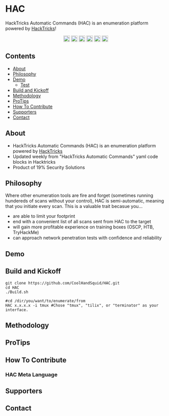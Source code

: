 # HAC
HackTricks Automatic Commands (HAC) is an enumeration platform powered by [HackTricks](https://book.hacktricks.xyz)! 
<p align="center">
  <a><img src="https://img.shields.io/badge/price-FREE-0098f7.svg" height="20"/></a>
  <a><img src="https://img.shields.io/github/license/mashape/apistatus.svg" height="20"/></a>
  <a><img src="https://img.shields.io/badge/OS-Kali-yellow.svg" height="20"/></a>
  <a><img src="https://img.shields.io/badge/python-3.7%2B-blue.svg" height="20"/></a>
  <a><img src="https://img.shields.io/badge/version-1.0.0-lightgrey.svg" height="20"/></a>
  <a href="https://twitter.com/intent/tweet?text=I%20love%20automating%20the%20scanning%20and%20enumeration%20capabilities%20I%20have%20with%20the%20enumeration%20platform%20powered%20by%20https%3A%2F%2Fbook.HackTricks.xyz%21%20It%20is%20so%20convenient%21&url=https://github.com/CoolHandSquid/HAC&via=CoolHandSquid&hashtags=infosec,oscp,HackTheBox,kalilinux,pentesting"><img src="https://img.shields.io/twitter/url/http/shields.io.svg?style=social" alt="tweet" height="20"></a>
</p>

## Contents
  - [About](#about)
  - [Philosophy](#philosophy)
  - [Demo](#demo)
    - [Test](#test)
  - [Build and Kickoff](#build-and-kickoff)
  - [Methodology](#methodology)
  - [ProTips](#protips)
  - [How To Contribute](#how-to-contribute)
  - [Supporters](#supporters)
  - [Contact](#contact)

## About

- HackTricks Automatic Commands (HAC) is an enumeration platform powered by [HackTricks](https://book.hacktricks.xyz)
- Updated weekly from "HackTricks Automatic Commands" yaml code blocks in Hacktricks
- Product of 19% Security Solutions

## Philosophy

Where other enumeration tools are fire and forget (sometimes running hundereds of scans without your control), HAC is semi-automatic, meaning that you initiate every scan. This is a valuable trait becasue you...
- are able to limit your footprint
- end with a convenient list of all scans sent from HAC to the target
- will gain more profitable experience on training boxes (OSCP, HTB, TryHackMe)
- can approach network penetration tests with confidence and reliability

## Demo

## Build and Kickoff

```
git clone https://github.com/CoolHandSquid/HAC.git
cd HAC
./Build.sh

#cd /dir/you/want/to/enumerate/from
HAC x.x.x.x -i tmux #Chose "tmux", "tilix", or "terminator" as your interface.
```

## Methodology

## ProTips

## How To Contribute

### HAC Meta Language

## Supporters

## Contact
